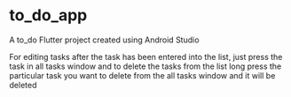 # to_do_app

A to_do Flutter project created using Android Studio

For editing tasks after the task has been entered into the list, just press the task in all tasks window
and to delete the tasks from the list long press the particular task you want to delete from the all tasks
window and it will be deleted
